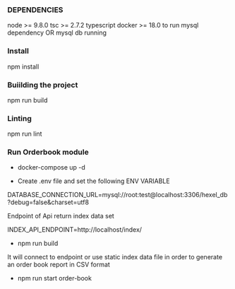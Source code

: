 ### DEPENDENCIES
node >= 9.8.0
tsc >= 2.7.2
typescript
docker >= 18.0 to run mysql dependency OR mysql db running

### Install
npm install

### Buiilding the project
npm run build

### Linting
npm run lint

### Run Orderbook module

- docker-compose up -d

- Create .env file and set the following ENV VARIABLE

DATABASE_CONNECTION_URL=mysql://root:test@localhost:3306/hexel_db?debug=false&charset=utf8

Endpoint of Api return index data set

INDEX_API_ENDPOINT=http://localhost/index/

- npm run build

It will connect to endpoint or use static index data file in order to generate an order book report in CSV format

- npm run start order-book
